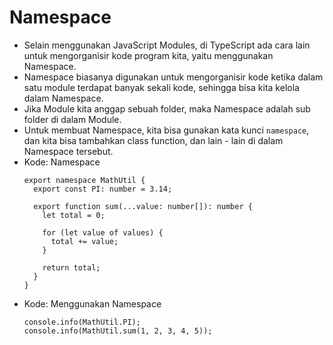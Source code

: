 # Namespace
* Selain menggunakan JavaScript Modules, di TypeScript ada cara lain untuk mengorganisir kode program kita, yaitu menggunakan Namespace.
* Namespace biasanya digunakan untuk mengorganisir kode ketika dalam satu module terdapat banyak sekali kode, sehingga bisa kita kelola dalam Namespace.
* Jika Module kita anggap sebuah folder, maka Namespace adalah sub folder di dalam Module.
* Untuk membuat Namespace, kita bisa gunakan kata kunci ``` namespace ```, dan kita bisa tambahkan class function, dan lain - lain di dalam Namespace tersebut.
* Kode: Namespace
  ```TSX
  export namespace MathUtil {
    export const PI: number = 3.14;

    export function sum(...value: number[]): number {
      let total = 0;

      for (let value of values) {
        total += value;
      }

      return total;
    }
  }
  ```
* Kode: Menggunakan Namespace
  ```TSX
  console.info(MathUtil.PI);
  console.info(MathUtil.sum(1, 2, 3, 4, 5));
  ```